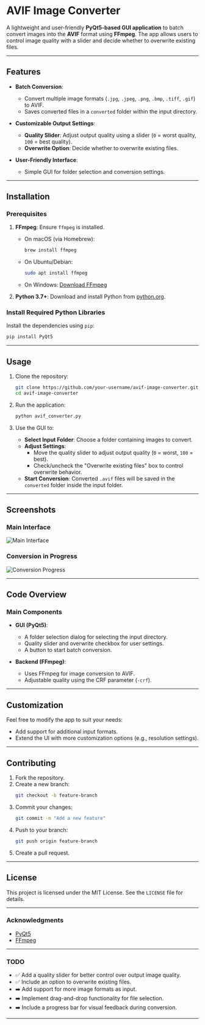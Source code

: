 
# AVIF Image Converter

A lightweight and user-friendly **PyQt5-based GUI application** to batch convert images into the **AVIF** format using **FFmpeg**. 
The app allows users to control image quality with a slider and decide whether to overwrite existing files.

---

## Features

- **Batch Conversion**:
  - Convert multiple image formats (`.jpg`, `.jpeg`, `.png`, `.bmp`, `.tiff`, `.gif`) to AVIF.
  - Saves converted files in a `converted` folder within the input directory.

- **Customizable Output Settings**:
  - **Quality Slider**: Adjust output quality using a slider (`0` = worst quality, `100` = best quality).
  - **Overwrite Option**: Decide whether to overwrite existing files.

- **User-Friendly Interface**:
  - Simple GUI for folder selection and conversion settings.

---

## Installation

### Prerequisites

1. **FFmpeg**:
   Ensure `ffmpeg` is installed.
   - On macOS (via Homebrew):
     ```bash
     brew install ffmpeg
     ```
   - On Ubuntu/Debian:
     ```bash
     sudo apt install ffmpeg
     ```
   - On Windows: [Download FFmpeg](https://ffmpeg.org/download.html)

2. **Python 3.7+**:
   Download and install Python from [python.org](https://www.python.org/).

### Install Required Python Libraries

Install the dependencies using `pip`:
```bash
pip install PyQt5
```

---

## Usage

1. Clone the repository:
   ```bash
   git clone https://github.com/your-username/avif-image-converter.git
   cd avif-image-converter
   ```

2. Run the application:
   ```bash
   python avif_converter.py
   ```

3. Use the GUI to:
   - **Select Input Folder**: Choose a folder containing images to convert.
   - **Adjust Settings**:
     - Move the quality slider to adjust output quality (`0` = worst, `100` = best).
     - Check/uncheck the "Overwrite existing files" box to control overwrite behavior.
   - **Start Conversion**: Converted `.avif` files will be saved in the `converted` folder inside the input folder.

---

## Screenshots

### Main Interface
![Main Interface](path/to/screenshot-main-interface.png)

### Conversion in Progress
![Conversion Progress](path/to/screenshot-progress.png)

---

## Code Overview

### Main Components

- **GUI (PyQt5)**:
  - A folder selection dialog for selecting the input directory.
  - Quality slider and overwrite checkbox for user settings.
  - A button to start batch conversion.

- **Backend (FFmpeg)**:
  - Uses FFmpeg for image conversion to AVIF.
  - Adjustable quality using the CRF parameter (`-crf`).

---

## Customization

Feel free to modify the app to suit your needs:
- Add support for additional input formats.
- Extend the UI with more customization options (e.g., resolution settings).

---

## Contributing

1. Fork the repository.
2. Create a new branch:
   ```bash
   git checkout -b feature-branch
   ```
3. Commit your changes:
   ```bash
   git commit -m "Add a new feature"
   ```
4. Push to your branch:
   ```bash
   git push origin feature-branch
   ```
5. Create a pull request.

---

## License

This project is licensed under the MIT License. See the `LICENSE` file for details.

---

### Acknowledgments

- [PyQt5](https://pypi.org/project/PyQt5/)
- [FFmpeg](https://ffmpeg.org/)

---

### TODO

- ✅ Add a quality slider for better control over output image quality.
- ✅ Include an option to overwrite existing files.
- ➡️ Add support for more image formats as input.
- ➡️ Implement drag-and-drop functionality for file selection.
- ➡️ Include a progress bar for visual feedback during conversion.

---
